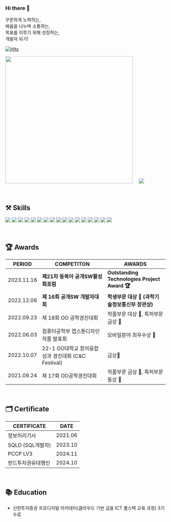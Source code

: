 ### Hi there 👋

꾸준하게 노력하는,<br>
배움을 나누며 소통하는,<br>
목표를 이루기 위해 성장하는,<br>
개발자 되기!<br>


<!--
**godltjsdud/godltjsdud** is a ✨ _special_ ✨ repository because its `README.md` (this file) appears on your GitHub profile.

Here are some ideas to get you started:
- 🔭 I’m currently working on ...
- 🌱 I’m currently learning ...
- 👯 I’m looking to collaborate on ...
- 🤔 I’m looking for help with ...
- 💬 Ask me about ...
- 📫 How to reach me: ...
- 😄 Pronouns: ...
- ⚡ Fun fact: ...
-->

<!-- 조회수 -->
[![Hits](https://hits.seeyoufarm.com/api/count/incr/badge.svg?url=https%3A%2F%2Fgithub.com%2Fgodltjsdud&count_bg=%23000000&title_bg=%23FFC0C0&icon=&icon_color=%23E7E7E7&title=hits&edge_flat=false)](https://github.com/godltjsdud)

<!-- 깃헙리드미스탯, 백준 -->
<img src="https://github-readme-stats.vercel.app/api?username=godltjsdud&show_icons=true&theme=ambient_gradient" width="400px">&nbsp;&nbsp;&nbsp;&nbsp;&nbsp;<img src= "http://mazassumnida.wtf/api/v2/generate_badge?boj=godltjsdud">

<br>

## ⚒️ Skills
<img src="https://img.shields.io/badge/java-007396?style=for-the-badge&logo=java&logoColor=white"> <!-- java -->
<img src="https://img.shields.io/badge/python-3776AB?style=for-the-badge&logo=python&logoColor=white"> <!-- python -->
<img src="https://img.shields.io/badge/html5-E34F26?style=for-the-badge&logo=html5&logoColor=white"> <!-- html5 -->
<img src="https://img.shields.io/badge/css-1572B6?style=for-the-badge&logo=css3&logoColor=white"> <!-- css -->
<img src="https://img.shields.io/badge/javascript-F7DF1E?style=for-the-badge&logo=javascript&logoColor=black"> <!-- css -->
<img src="https://img.shields.io/badge/jquery-0769AD?style=for-the-badge&logo=jquery&logoColor=white"> <!-- jquery -->
<img src="https://img.shields.io/badge/mysql-4479A1?style=for-the-badge&logo=mysql&logoColor=white"> <!-- mysql -->
<img src="https://img.shields.io/badge/firebase-FFCA28?style=for-the-badge&logo=firebase&logoColor=white"> <!-- firebase -->
<img src="https://img.shields.io/badge/node.js-339933?style=for-the-badge&logo=Node.js&logoColor=white"> <!-- node.js -->
<img src="https://img.shields.io/badge/django-092E20?style=for-the-badge&logo=django&logoColor=white"> <!-- django -->
<img src="https://img.shields.io/badge/flask-000000?style=for-the-badge&logo=flask&logoColor=white"> <!-- flask -->
<img src="https://img.shields.io/badge/react-61DAFB?style=for-the-badge&logo=react&logoColor=white"> <!-- react -->
<img src="https://img.shields.io/badge/spring-6DB33F?style=for-the-badge&logo=spring&logoColor=white"> <!-- spring -->
<img src="https://img.shields.io/badge/linux-FCC624?style=for-the-badge&logo=linux&logoColor=black">
<img src="https://img.shields.io/badge/apache tomcat-F8DC75?style=for-the-badge&logo=apachetomcat&logoColor=white">
<img src="https://img.shields.io/badge/github-181717?style=for-the-badge&logo=github&logoColor=white">
<img src="https://img.shields.io/badge/git-F05032?style=for-the-badge&logo=git&logoColor=white">

<br>

##  🏆 Awards

| PERIOD | COMPETITON | AWARDS |
| ------- | ------- | ------- |
| 2023.11.16 | **제21차 동북아 공개SW활성화포럼** | **Outstanding Technologies Project Award 🏆** |
| 2022.12.06 | **제 16회 공개SW 개발자대회** | **학생부문 대상 🥇 (과학기술정보통신부 장관상)** |
| 2022.09.23 | 제 18회 OO 공학경진대회 | 작품부문 대상 🥇, 특허부문 금상 🥇 |
| 2022.06.03 | 컴퓨터공학부 캡스톤디자인 작품 발표회 | 모바일분야 최우수상 🥇 |
| 2022.10.07 | 22-1 OO대학교 창의융합성과 경진대회 (C&C Festival) | 금상🥈 |
| 2021.09.24 | 제 17회 OO공학경진대회 | 작품부문 금상 🥈, 특허부문 동상 🥉 |

<br>

## 🗂️ Certificate
| CERTIFICATE | DATE |
| ------- | ------- |
| 정보처리기사 | 2021.06 |
| SQLD (SQL개발자) | 2023.10 |
| PCCP LV3 | 2024.11 |
| 펀드투자권유대행인 | 2024.10 |

<br>

## 📚 Education
- 신한투자증권 프로디지털 아카데미(클라우드 기반 금융 ICT 풀스택 교육 과정) 3기 수료

